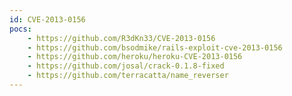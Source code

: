 ```yaml
---
id: CVE-2013-0156
pocs:
    - https://github.com/R3dKn33/CVE-2013-0156
    - https://github.com/bsodmike/rails-exploit-cve-2013-0156
    - https://github.com/heroku/heroku-CVE-2013-0156
    - https://github.com/josal/crack-0.1.8-fixed
    - https://github.com/terracatta/name_reverser
---
```

